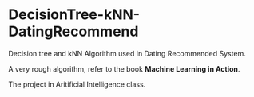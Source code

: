 # DecisionTree-kNN-DatingRecommend
Decision tree and kNN Algorithm used in Dating Recommended System. 

A very rough algorithm, refer to the book **Machine Learning in Action**. 

The project in Aritificial Intelligence class.
